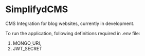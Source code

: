 # SimplifydCMS
CMS Integration for blog websites, currently in development.

To run the application, following definitions required in .env file:

1. MONGO_URI,
2. JWT_SECRET
